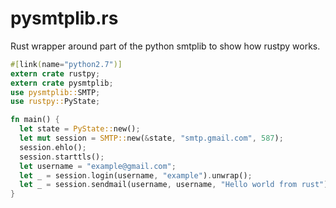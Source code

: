 pysmtplib.rs
============

Rust wrapper around part of the python smtplib to show how rustpy works.

```rust
#[link(name="python2.7")]
extern crate rustpy;
extern crate pysmtplib;
use pysmtplib::SMTP;
use rustpy::PyState;

fn main() {
  let state = PyState::new();
  let mut session = SMTP::new(&state, "smtp.gmail.com", 587);
  session.ehlo();
  session.starttls();
  let username = "example@gmail.com";
  let _ = session.login(username, "example").unwrap();
  let _ = session.sendmail(username, username, "Hello world from rust").unwrap();
}
```
